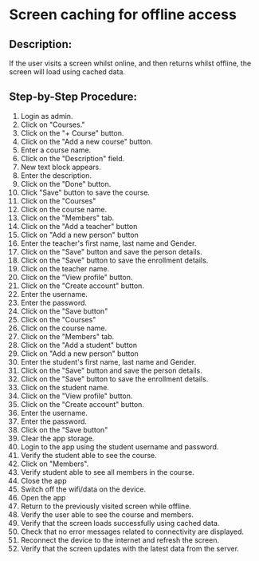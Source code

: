# Screen caching for offline access

## Description:

If the user visits a screen whilst online, and then returns whilst offline, the screen will load using cached data.

## Step-by-Step Procedure:

1. Login as admin.
2. Click on "Courses."
3. Click on the "+ Course" button.
4. Click on the "Add a new course" button.
5. Enter a course name.
6. Click on the "Description" field.
7. New text block appears.
8. Enter the description.
9. Click on the "Done" button.
10. Click "Save" button to save the course.
11. Click on the "Courses"
12. Click on the course name.
13. Click on the "Members" tab.
14. Click on the "Add a teacher" button
15. Click on "Add a new person" button
16. Enter the teacher's first name, last name and Gender.
17. Click on the "Save" button and save the person details.
18. Click on the "Save" button to save the enrollment details.
19. Click on the teacher name.
20. Click on the "View profile" button.
21. Click on the "Create account" button.
22. Enter the username.
23. Enter the password.
24. Click on the "Save button"
25. Click on the "Courses"
26. Click on the course name.
27. Click on the "Members" tab.
28. Click on the "Add a student" button
29. Click on "Add a new person" button
30. Enter the student's first name, last name and Gender.
31. Click on the "Save" button and save the person details.
32. Click on the "Save" button to save the enrollment details.
33. Click on the student name.
34. Click on the "View profile" button.
35. Click on the "Create account" button.
36. Enter the username.
37. Enter the password.
38. Click on the "Save button"
39. Clear the app storage. 
40. Login to the app using the student username and password. 
41. Verify the student able to see the course.
42. Click on "Members".
43. Verify student able to see all members in the course.
44. Close the app
45. Switch off the wifi/data on the device.
46. Open the app
47. Return to the previously visited screen while offline. 
48. Verify the user able to see the course and members.
49. Verify that the screen loads successfully using cached data.
50. Check that no error messages related to connectivity are displayed. 
51. Reconnect the device to the internet and refresh the screen. 
52. Verify that the screen updates with the latest data from the server.
